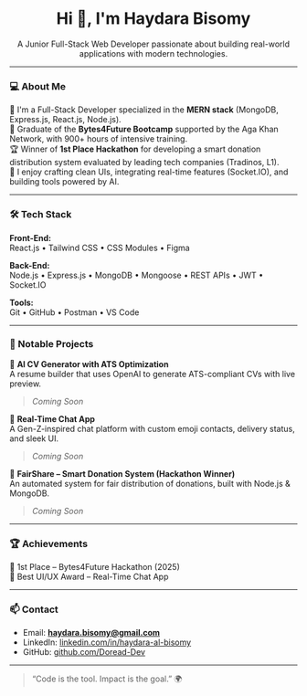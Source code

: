 <h1 align="center">Hi 👋, I'm Haydara Bisomy</h1>
<p align="center">
  A Junior Full-Stack Web Developer passionate about building real-world applications with modern technologies.
</p>

---

### 💻 About Me

🚀 I'm a Full-Stack Developer specialized in the **MERN stack** (MongoDB, Express.js, React.js, Node.js).  
🎯 Graduate of the **Bytes4Future Bootcamp** supported by the Aga Khan Network, with 900+ hours of intensive training.  
🏆 Winner of **1st Place Hackathon** for developing a smart donation distribution system evaluated by leading tech companies (Tradinos, L1).  
🎨 I enjoy crafting clean UIs, integrating real-time features (Socket.IO), and building tools powered by AI.

---

### 🛠️ Tech Stack

**Front-End:**  
React.js • Tailwind CSS • CSS Modules • Figma

**Back-End:**  
Node.js • Express.js • MongoDB • Mongoose • REST APIs • JWT • Socket.IO

**Tools:**  
Git • GitHub • Postman • VS Code

---

### 📌 Notable Projects

🔹 **AI CV Generator with ATS Optimization**  
A resume builder that uses OpenAI to generate ATS-compliant CVs with live preview.  
> _Coming Soon_

🔹 **Real-Time Chat App**  
A Gen-Z-inspired chat platform with custom emoji contacts, delivery status, and sleek UI.  
> _Coming Soon_

🔹 **FairShare – Smart Donation System (Hackathon Winner)**  
An automated system for fair distribution of donations, built with Node.js & MongoDB.  
> _Coming Soon_

---

### 🏆 Achievements

🏅 1st Place – Bytes4Future Hackathon (2025)  
🎨 Best UI/UX Award – Real-Time Chat App

---

### 📫 Contact

- Email: **haydara.bisomy@gmail.com**  
- LinkedIn: [linkedin.com/in/haydara-al-bisomy](https://www.linkedin.com/in/haydara-al-bisomy)  
- GitHub: [github.com/Doread-Dev](https://github.com/Doread-10)  

---

> “Code is the tool. Impact is the goal.” 🌍
